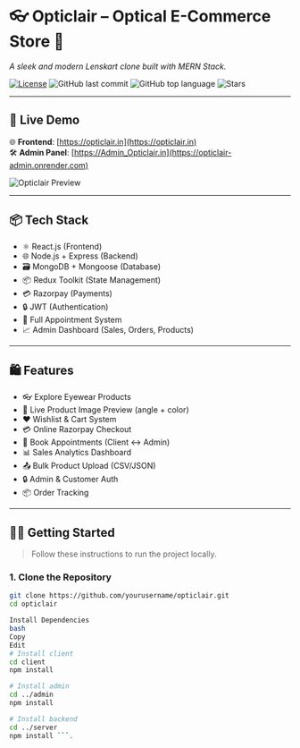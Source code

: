 # 👓 Opticlair – Optical E-Commerce Store 🛒  
*A sleek and modern Lenskart clone built with MERN Stack.*

[![License](https://img.shields.io/github/license/MrNaveen669/opticlair)](LICENSE)
![GitHub last commit](https://img.shields.io/github/last-commit/MrNaveen669/opticlair)
![GitHub top language](https://img.shields.io/github/languages/top/MrNaveen669/opticlair)
![Stars](https://img.shields.io/github/stars/MrNaveen669/opticlair?style=social)

---

## 🚀 Live Demo

🌐 **Frontend**: [https://opticlair.in](https://opticlair.in)  
🛠️ **Admin Panel**: [https://Admin_Opticlair.in](https://opticlair-admin.onrender.com)

![Opticlair Preview](https://your-image-or-gif-link.com/demo.gif)

---

## 📦 Tech Stack

- ⚛️ React.js (Frontend)
- 🌐 Node.js + Express (Backend)
- 🗃️ MongoDB + Mongoose (Database)
- 📦 Redux Toolkit (State Management)
- 💳 Razorpay (Payments)
- 🔒 JWT (Authentication)
- 📅 Full Appointment System
- 📈 Admin Dashboard (Sales, Orders, Products)

---

## 🛍️ Features

- 👓 Explore Eyewear Products
- 🎨 Live Product Image Preview (angle + color)
- ❤️ Wishlist & Cart System
- 💳 Online Razorpay Checkout
- 📅 Book Appointments (Client ↔ Admin)
- 📊 Sales Analytics Dashboard
- 📤 Bulk Product Upload (CSV/JSON)
- 🔒 Admin & Customer Auth
- 📦 Order Tracking

---

## 🧑‍💻 Getting Started

> Follow these instructions to run the project locally.

### 1. Clone the Repository

```bash
git clone https://github.com/yourusername/opticlair.git
cd opticlair 

Install Dependencies
bash
Copy
Edit
# Install client
cd client
npm install

# Install admin
cd ../admin
npm install

# Install backend
cd ../server
npm install ```.

